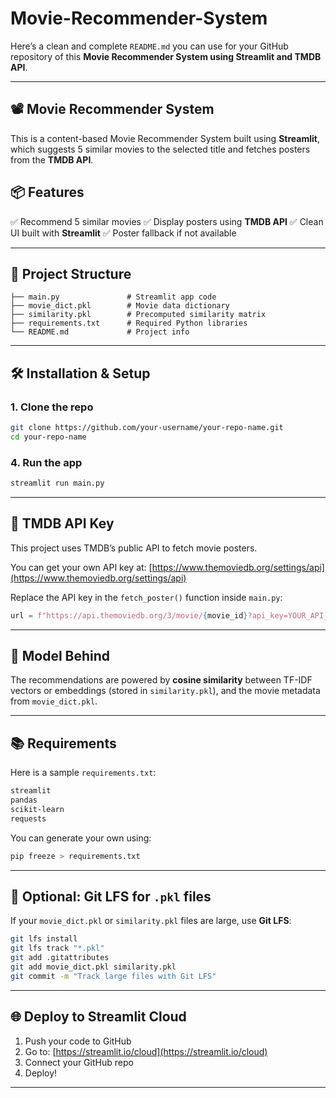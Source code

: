 # Movie-Recommender-System

Here’s a clean and complete `README.md` you can use for your GitHub repository of this **Movie Recommender System using Streamlit and TMDB API**.

---

## 📽️ Movie Recommender System

This is a content-based Movie Recommender System built using **Streamlit**, which suggests 5 similar movies to the selected title and fetches posters from the **TMDB API**.



## 📦 Features

✅ Recommend 5 similar movies
✅ Display posters using **TMDB API**
✅ Clean UI built with **Streamlit**
✅ Poster fallback if not available

---

## 📁 Project Structure

```
├── main.py               # Streamlit app code
├── movie_dict.pkl        # Movie data dictionary
├── similarity.pkl        # Precomputed similarity matrix
├── requirements.txt      # Required Python libraries
└── README.md             # Project info
```

---

## 🛠️ Installation & Setup

### 1. Clone the repo

```bash
git clone https://github.com/your-username/your-repo-name.git
cd your-repo-name
```


### 4. Run the app

```bash
streamlit run main.py
```

---

## 🔑 TMDB API Key

This project uses TMDB’s public API to fetch movie posters.

You can get your own API key at: [https://www.themoviedb.org/settings/api](https://www.themoviedb.org/settings/api)

Replace the API key in the `fetch_poster()` function inside `main.py`:

```python
url = f"https://api.themoviedb.org/3/movie/{movie_id}?api_key=YOUR_API_KEY&language=en-US"
```

---

## 🧠 Model Behind

The recommendations are powered by **cosine similarity** between TF-IDF vectors or embeddings (stored in `similarity.pkl`), and the movie metadata from `movie_dict.pkl`.

---

## 📚 Requirements

Here is a sample `requirements.txt`:

```txt
streamlit
pandas
scikit-learn
requests
```

You can generate your own using:

```bash
pip freeze > requirements.txt
```

---

## 📸 Optional: Git LFS for `.pkl` files

If your `movie_dict.pkl` or `similarity.pkl` files are large, use **Git LFS**:

```bash
git lfs install
git lfs track "*.pkl"
git add .gitattributes
git add movie_dict.pkl similarity.pkl
git commit -m "Track large files with Git LFS"
```

---

## 🌐 Deploy to Streamlit Cloud

1. Push your code to GitHub
2. Go to: [https://streamlit.io/cloud](https://streamlit.io/cloud)
3. Connect your GitHub repo
4. Deploy!

---
